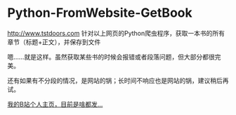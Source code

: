 # Python-FromWebsite-GetBook
http://www.tstdoors.com
针对以上网页的Python爬虫程序，获取一本书的所有章节（标题+正文），并保存到文件

嗯……就是这样。虽然获取某些书的时候会报错或者段落问题，但大部分都很完美。

还有如果有不分段的情况，是网站的锅；长时间不响应也是网站的锅，建议稍后再试。

<a href="https://b23.tv/Z1hXowo">我的B站个人主页，目前是啥都发...</a>
